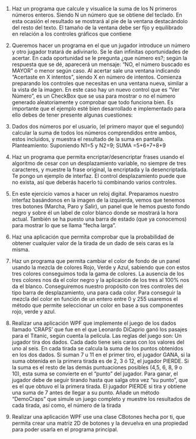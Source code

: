 1. Haz un programa que calcule y visualice la suma de los N primeros números enteros. Siendo N un número que se
obtiene del teclado.
En esta ocasión el resultado se mostrará al pie de la ventana destacándolo del resto del texto. El tamaño de la
ventana debe ser fijo y equilibrado en relación a los controles gráficos que contiene

2. Queremos hacer un programa en el que un jugador introduce un número y otro jugador tratará de adivinarlo. Se le
dan infinitas oportunidades de acertar. En cada oportunidad se le pregunta ¿que número es?; según la respuesta que
se dé, aparecerá un mensaje: “NO, el número buscado es
MAYOR” o menor según caso. Al acertar sale una
ventana indicando “Acertaste en X intentos”, siendo X en
número de intentos.
Comienza preparando los controles que necesitas en una
ventana nueva, similar a la vista de la imagen. En este
caso hay un nuevo control que es “Ver Número”, es un
CheckBox que se usa para mostrar o no el número
generado aleatoriamente y comprobar que todo funciona
bien. Es importante que el ejemplo esté bien desarrollado
e implementado para ello debes de tener presente
algunas cuestiones:

3. Dados dos números por el usuario, (el primero mayor que el segundo) calcular la suma de todos los números
comprendidos entre ambos, estos incluidos, y muestra el resultado de la suma en pantalla. Planteamiento:
Suponiendo N1=5 y N2=9; SUMA =5+6+7+8+9

4. Haz un programa que permita encriptar/desencriptar frases usando el algoritmo de cesar con un desplazamiento
variable, no siempre de tres caracteres, y muestre la frase original, la encriptada y la desencriptada. Te pongo un
ejemplo de interfaz. El control desplazamiento puede que no exista, así que deberás hacerlo tú combinando varios
controles.

5. En este ejercicio vamos a hacer un reloj digital. Preparamos nuestro interfaz basándonos en la imagen de la
izquierda, vemos que tenemos tres botones (Marcha, Paro y Salir), un panel que le hemos puesto fondo negro y
sobre él un label de color blanco donde se mostrará la hora actual. También se ha puesto una barra de estado
(que ya conocemos) para mostrar lo que se llama “fecha larga”.


6. Haz una aplicación que permita comprobar que la probabilidad de obtener cualquier valor de la tirada de un dado
de seis caras es la misma.


7. Haz un programa que permita cambiar el color de fondo de un panel usando la mezcla de colores Rojo, Verde y
Azul, sabiendo que con estos tres colores conseguimos toda la
gama de colores. La ausencia de los tres colores nos da el
color negro y la aplicación de los tres al 100% nos da el
blanco. Conseguiremos nuestro propósito con tres controles
del tipo barra de desplazamiento, una para cada color. Para
conseguir la mezcla del color en función de un entero entre 0 y
255 usaremos el método que permite seleccionar un color en
base a sus componentes rojo, verde y azul.


8. Realizar una aplicación WPF que implemente el juego de los dados llamado ‘CRAPS’ que fue en el que Leonardo
DiCaprio ganó los pasajes para el Titanic, según cuenta la película. Las reglas del juego son:
Un jugador tira dos dados. Cada dado tiene seis caras con los valores del uno al seis. En cada tirada se calcula
la suma de los puntos obtenidos en los dos dados. Si suman 7 u 11 en el primer tiro, el jugador GANA, si la suma
obtenida en la primera tirada es de 2, 3 ó 12, el jugador PIERDE.
Si la suma es el resto de las demás puntuaciones posibles (4,5, 6, 8, 9 o 10), esta suma se convierte en el “punto”
del jugador. Para ganar, el jugador debe de seguir tirando hasta que salga otra vez “su punto”, que es el que
obtuvo el la primera tirada. El jugador PIERDE si tira y obtiene una suma de 7 antes de llegar a su punto.
Añade un método “DemoCraps” que simule un juego completo y muestre los resultados de cada tirada, así como,
el número de la tirada

11. Realizar una aplicación WPF use una clase CBotones hecha por ti, que permita crear una matriz 2D de botones y
la devuelva en una propiedad para poder usarla en el programa principal.
